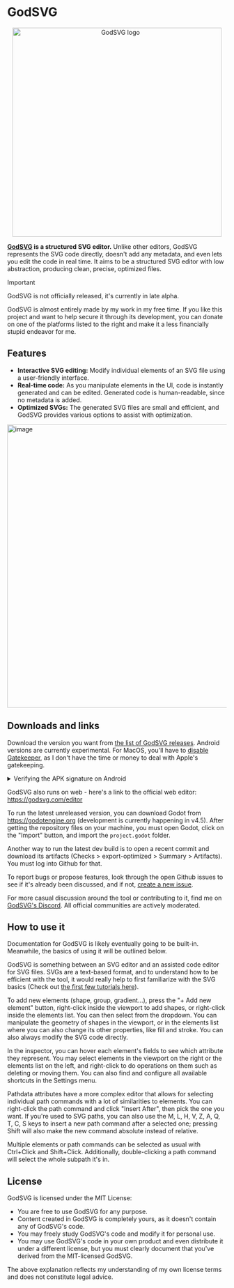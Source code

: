 # GodSVG

<p align="center">
  <img src="godot_only/source_assets/splash.svg" width="480" alt="GodSVG logo">
</p>

**[GodSVG](https://godsvg.com) is a structured SVG editor.** Unlike other editors, GodSVG represents the SVG code directly, doesn't add any metadata, and even lets you edit the code in real time. It aims to be a structured SVG editor with low abstraction, producing clean, precise, optimized files.

>[!IMPORTANT]
>GodSVG is not officially released, it's currently in late alpha.
>
>GodSVG is almost entirely made by my work in my free time. If you like this project and want to help secure it through its development, you can donate on one of the platforms listed to the right and make it a less financially stupid endeavor for me.

## Features

- **Interactive SVG editing:** Modify individual elements of an SVG file using a user-friendly interface.
- **Real-time code:** As you manipulate elements in the UI, code is instantly generated and can be edited. Generated code is human-readable, since no metadata is added.
- **Optimized SVGs:** The generated SVG files are small and efficient, and GodSVG provides various options to assist with optimization.

<img width="1040" height="650" alt="image" src="https://github.com/user-attachments/assets/397be19b-77ee-424f-ad8e-59686424bea9" />

## Downloads and links

Download the version you want from [the list of GodSVG releases](https://github.com/MewPurPur/GodSVG/releases). Android versions are currently experimental. For MacOS, you'll have to [disable Gatekeeper](https://disable-gatekeeper.github.io/), as I don't have the time or money to deal with Apple's gatekeeping.

<details><summary>Verifying the APK signature on Android</summary>

To verify the APK signature of the experimental Android build, check if the release APK is signed with the correct certificate by comparing the following fingerprints:
```
SHA1: BC:78:C1:A1:90:B4:5E:5A:13:49:4C:07:22:2E:F5:0B:5D:88:5E:5B
SHA256: 68:39:C3:D4:9B:74:DF:30:C5:0B:32:B8:81:04:05:A7:45:80:7B:D5:A8:0B:64:D1:9A:46:89:38:28:5A:DB:5D
```

You can use this command to display the certificate details, including the SHA-1 and SHA-256 fingerprints:
```
keytool -printcert -jarfile <APK-file>
```
</details>

GodSVG also runs on web - here's a link to the official web editor: https://godsvg.com/editor

To run the latest unreleased version, you can download Godot from https://godotengine.org (development is currently happening in v4.5). After getting the repository files on your machine, you must open Godot, click on the "Import" button, and import the `project.godot` folder.

Another way to run the latest dev build is to open a recent commit and download its artifacts (Checks > export-optimized > Summary > Artifacts). You must log into Github for that.

To report bugs or propose features, look through the open Github issues to see if it's already been discussed, and if not, [create a new issue](https://github.com/MewPurPur/GodSVG/issues/new/choose).

For more casual discussion around the tool or contributing to it, find me on [GodSVG's Discord](https://discord.gg/R8pM6vXWTY). All official communities are actively moderated.

## How to use it

Documentation for GodSVG is likely eventually going to be built-in. Meanwhile, the basics of using it will be outlined below.

GodSVG is something between an SVG editor and an assisted code editor for SVG files. SVGs are a text-based format, and to understand how to be efficient with the tool, it would really help to first familiarize with the SVG basics (Check out [the first few tutorials here](https://developer.mozilla.org/en-US/docs/Web/SVG/Tutorial/Introduction)).

To add new elements (shape, group, gradient...), press the "+ Add new element" button, right-click inside the viewport to add shapes, or right-click inside the elements list. You can then select from the dropdown. You can manipulate the geometry of shapes in the viewport, or in the elements list where you can also change its other properties, like fill and stroke. You can also always modify the SVG code directly.

In the inspector, you can hover each element's fields to see which attribute they represent. You may select elements in the viewport on the right or the elements list on the left, and right-click to do operations on them such as deleting or moving them. You can also find and configure all available shortcuts in the Settings menu.

Pathdata attributes have a more complex editor that allows for selecting individual path commands with a lot of similarities to elements. You can right-click the path command and click "Insert After", then pick the one you want. If you're used to SVG paths, you can also use the M, L, H, V, Z, A, Q, T, C, S keys to insert a new path command after a selected one; pressing Shift will also make the new command absolute instead of relative.

Multiple elements or path commands can be selected as usual with Ctrl+Click and Shift+Click. Additionally, double-clicking a path command will select the whole subpath it's in.

## License

GodSVG is licensed under the MIT License:

- You are free to use GodSVG for any purpose.
- Content created in GodSVG is completely yours, as it doesn't contain any of GodSVG's code.
- You may freely study GodSVG's code and modify it for personal use.
- You may use GodSVG's code in your own product and even distribute it under a different license, but you must clearly document that you've derived from the MIT-licensed GodSVG.

The above explanation reflects my understanding of my own license terms and does not constitute legal advice.
